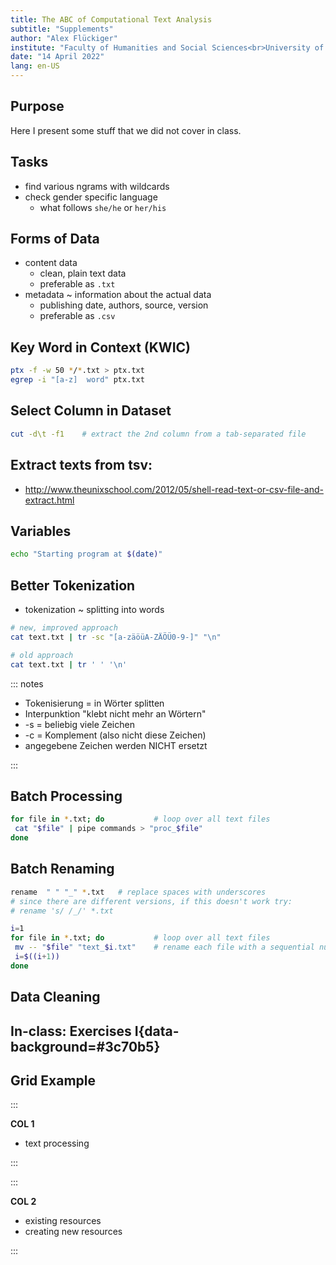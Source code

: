 ```yaml
---
title: The ABC of Computational Text Analysis
subtitle: "Supplements"
author: "Alex Flückiger"
institute: "Faculty of Humanities and Social Sciences<br>University of Lucerne" 
date: "14 April 2022"
lang: en-US
---
```




## Purpose

Here I present some stuff that we did not cover in class.

## Tasks

- find various ngrams with wildcards
- check gender specific language
  - what follows `she/he` or `her/his`



## Forms of Data

- content data
  - clean, plain text data
  - preferable as `.txt`
- metadata ~ information about the actual data
  - publishing date, authors, source, version
  - preferable as `.csv` 



## Key Word in Context (KWIC)

```bash
ptx -f -w 50 */*.txt > ptx.txt
egrep -i "[a-z]  word" ptx.txt
```



## Select Column in Dataset

```bash
cut -d\t -f1 	# extract the 2nd column from a tab-separated file
```



## Extract texts from tsv: 

* http://www.theunixschool.com/2012/05/shell-read-text-or-csv-file-and-extract.html 

## Variables

```bash
echo "Starting program at $(date)" 
```



## Better Tokenization

- tokenization ~ splitting into words

```bash
# new, improved approach
cat text.txt | tr -sc "[a-zäöüA-ZÄÖÜ0-9-]" "\n"

# old approach
cat text.txt | tr ' ' '\n'	
```

::: notes

- Tokenisierung = in Wörter splitten
- Interpunktion "klebt nicht mehr an Wörtern"
- -s = beliebig viele Zeichen
- -c = Komplement (also nicht diese Zeichen)
- angegebene Zeichen werden NICHT ersetzt

:::



## Batch Processing

```bash
for file in *.txt; do			# loop over all text files
 cat "$file" | pipe commands > "proc_$file"
done
```





## Batch Renaming

```bash
rename  " " "_" *.txt	# replace spaces with underscores
# since there are different versions, if this doesn't work try:
# rename 's/ /_/' *.txt

```

```bash
i=1
for file in *.txt; do			# loop over all text files
 mv -- "$file" "text_$i.txt"	# rename each file with a sequential number
 i=$((i+1))
done
```



## Data Cleaning



## In-class: Exercises I{data-background=#3c70b5}





## Grid Example

<div class="l-double">

::: 

**COL 1**

- text processing

:::

::: 

**COL 2**

- existing resources
- creating new resources

:::
</div>